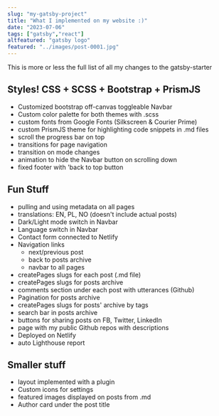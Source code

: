 ```yaml
---
slug: "my-gatsby-project"
title: "What I implemented on my website :)"
date: "2023-07-06"
tags: ["gatsby","react"]
altfeatured: "gatsby logo"
featured: "../images/post-0001.jpg"
---
```


This is more or less the full list of all my changes to the gatsby-starter

## Styles! CSS + SCSS + Bootstrap + PrismJS

- Customized bootstrap off-canvas toggleable Navbar
- Custom color palette for both themes with .scss
- custom fonts from Google Fonts (Silkscreen & Courier Prime)
- custom PrismJS theme for highlighting code snippets in .md files
- scroll the progress bar on top
- transitions for page navigation
- transition on mode changes
- animation to hide the Navbar button on scrolling down
- fixed footer with 'back to top button

## Fun Stuff

- pulling and using metadata on all pages
- translations: EN, PL, NO (doesn't include actual posts)
- Dark/Light mode switch in Navbar
- Language switch in Navbar
- Contact form connected to Netlify
- Navigation links
  - next/previous post
  - back to posts archive
  - navbar to all pages
- createPages slugs for each post (.md file)
- createPages slugs for posts archive
- comments section under each post with utterances (Github)
- Pagination for posts archive
- createPages slugs for posts' archive by tags
- search bar in posts archive
- buttons for sharing posts on FB, Twitter, LinkedIn
- page with my public Github repos with descriptions
- Deployed on Netlify
- auto Lighthouse report

## Smaller stuff

- layout implemented with a plugin
- Custom icons for settings
- featured images displayed on posts from .md
- Author card under the post title
